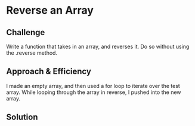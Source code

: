 # Reverse an Array

## Challenge
Write a function that takes in an array, and reverses it. Do so without using the .reverse method.

## Approach & Efficiency
I made an empty array, and then used a for loop to iterate over the test array. While looping through the array in reverse, I pushed into the new array.

## Solution
<!-- Embedded whiteboard image -->